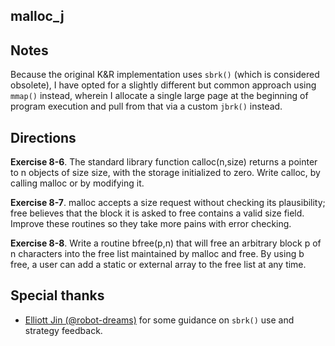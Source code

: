 malloc_j
---

## Notes
Because the original K&R implementation uses `sbrk()` (which is considered obsolete), I have opted for a slightly different but common approach using `mmap()` instead, wherein I allocate a single large page at the beginning of program execution and pull from that via a custom `jbrk()` instead.

## Directions
**Exercise 8-6**. The standard library function calloc(n,size) returns a pointer to n objects of size size, with the storage initialized to zero. Write calloc, by calling malloc or by modifying it.

**Exercise 8-7**. malloc accepts a size request without checking its plausibility; free believes that the block it is asked to free contains a valid size field. Improve these routines so they take more pains with error checking.

**Exercise 8-8**. Write a routine bfree(p,n) that will free an arbitrary block p of n characters into the free list maintained by malloc and free. By using b free, a user can add a static or external array to the free list at any time.

## Special thanks 
* [Elliott Jin (@robot-dreams)](https://github.com/robot-dreams) for some guidance on `sbrk()` use and strategy feedback.
